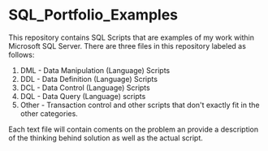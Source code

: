 # SQL_Portfolio_Examples
This repository contains SQL Scripts that are examples of my work within Microsoft SQL Server.
There are three files in this repository labeled as follows:
1. DML - Data Manipulation (Language) Scripts
2. DDL - Data Definition (Language) Scripts
3. DCL - Data Control (Language) Scripts
4. DQL - Data Query (Language) scripts
5. Other - Transaction control and other scripts that don't exactly fit in the other categories.

Each text file will contain coments on the problem an provide a description of the thinking behind solution as well as the actual script.
